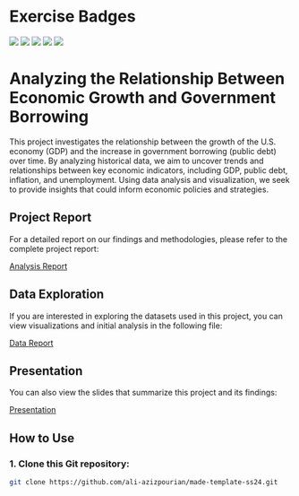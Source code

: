 # Exercise Badges

![](https://byob.yarr.is/ali-azizpourian/made-template-ss24/score_ex1) ![](https://byob.yarr.is/ali-azizpourian/made-template-ss24/score_ex2) ![](https://byob.yarr.is/ali-azizpourian/made-template-ss24/score_ex3) ![](https://byob.yarr.is/ali-azizpourian/made-template-ss24/score_ex4) ![](https://byob.yarr.is/ali-azizpourian/made-template-ss24/score_ex5)

# Analyzing the Relationship Between Economic Growth and Government Borrowing

This project investigates the relationship between the growth of the U.S. economy (GDP) and the increase in government borrowing (public debt) over time. By analyzing historical data, we aim to uncover trends and relationships between key economic indicators, including GDP, public debt, inflation, and unemployment. Using data analysis and visualization, we seek to provide insights that could inform economic policies and strategies.

## Project Report

For a detailed report on our findings and methodologies, please refer to the complete project report:

[Analysis Report](./project/data-report.pdf)

## Data Exploration

If you are interested in exploring the datasets used in this project, you can view visualizations and initial analysis in the following file:

[Data Report](./project/data-report.pdf)

## Presentation

You can also view the slides that summarize this project and its findings:

[Presentation](./project/slides.pdf)

## How to Use

### 1. Clone this Git repository:
```bash
git clone https://github.com/ali-azizpourian/made-template-ss24.git
